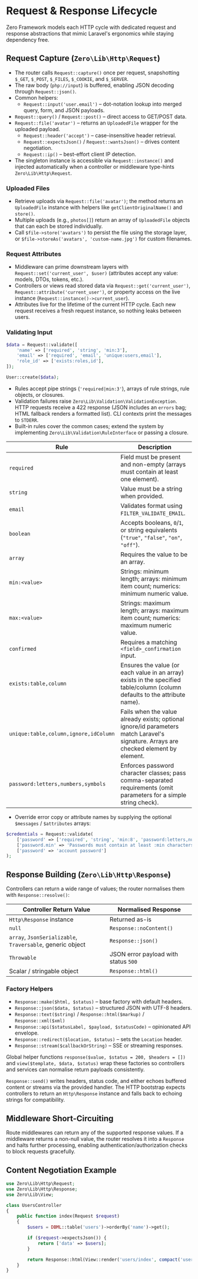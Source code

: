 # Request & Response Lifecycle

Zero Framework models each HTTP cycle with dedicated request and response abstractions that mimic Laravel's ergonomics while staying dependency free.

## Request Capture (`Zero\Lib\Http\Request`)

- The router calls `Request::capture()` once per request, snapshotting `$_GET`, `$_POST`, `$_FILES`, `$_COOKIE`, and `$_SERVER`.
- The raw body (`php://input`) is buffered, enabling JSON decoding through `Request::json()`.
- Common helpers:
  - `Request::input('user.email')` – dot-notation lookup into merged query, form, and JSON payloads.
- `Request::query()` / `Request::post()` – direct access to GET/POST data.
- `Request::file('avatar')` – returns an `UploadedFile` wrapper for the uploaded payload.
  - `Request::header('accept')` – case-insensitive header retrieval.
  - `Request::expectsJson()` / `Request::wantsJson()` – drives content negotiation.
  - `Request::ip()` – best-effort client IP detection.
- The singleton instance is accessible via `Request::instance()` and injected automatically when a controller or middleware type-hints `Zero\Lib\Http\Request`.

### Uploaded Files

- Retrieve uploads via `Request::file('avatar')`; the method returns an `UploadedFile` instance with helpers like `getClientOriginalName()` and `store()`.
- Multiple uploads (e.g., `photos[]`) return an array of `UploadedFile` objects that can each be stored individually.
- Call `$file->store('avatars')` to persist the file using the storage layer, or `$file->storeAs('avatars', 'custom-name.jpg')` for custom filenames.

### Request Attributes

- Middleware can prime downstream layers with `Request::set('current_user', $user)` (attributes accept any value: models, DTOs, tokens, etc.).
- Controllers or views read stored data via `Request::get('current_user')`, `Request::attribute('current_user')`, or property access on the live instance (`Request::instance()->current_user`).
- Attributes live for the lifetime of the current HTTP cycle. Each new request receives a fresh request instance, so nothing leaks between users.


### Validating Input

```php
$data = Request::validate([
    'name' => ['required', 'string', 'min:3'],
    'email' => ['required', 'email', 'unique:users,email'],
    'role_id' => ['exists:roles,id'],
]);

User::create($data);
```

- Rules accept pipe strings (`'required|min:3'`), arrays of rule strings, rule objects, or closures.
- Validation failures raise `Zero\Lib\Validation\ValidationException`. HTTP requests receive a 422 response (JSON includes an `errors` bag; HTML fallback renders a formatted list). CLI contexts print the messages to `STDERR`.
- Built-in rules cover the common cases; extend the system by implementing `Zero\Lib\Validation\RuleInterface` or passing a closure.

| Rule | Description |
| --- | --- |
| `required` | Field must be present and non-empty (arrays must contain at least one element). |
| `string` | Value must be a string when provided. |
| `email` | Validates format using `FILTER_VALIDATE_EMAIL`. |
| `boolean` | Accepts booleans, `0`/`1`, or string equivalents (`"true"`, `"false"`, `"on"`, `"off"`). |
| `array` | Requires the value to be an array. |
| `min:<value>` | Strings: minimum length; arrays: minimum item count; numerics: minimum numeric value. |
| `max:<value>` | Strings: maximum length; arrays: maximum item count; numerics: maximum numeric value. |
| `confirmed` | Requires a matching `<field>_confirmation` input. |
| `exists:table,column` | Ensures the value (or each value in an array) exists in the specified table/column (column defaults to the attribute name). |
| `unique:table,column,ignore,idColumn` | Fails when the value already exists; optional ignore/id parameters match Laravel's signature. Arrays are checked element by element. |
| `password:letters,numbers,symbols` | Enforces password character classes; pass comma-separated requirements (omit parameters for a simple string check). |
- Override error copy or attribute names by supplying the optional `$messages` / `$attributes` arrays:

```php
$credentials = Request::validate(
    ['password' => ['required', 'string', 'min:8', 'password:letters,numbers', 'confirmed']],
    ['password.min' => 'Passwords must contain at least :min characters.'],
    ['password' => 'account password']
);
```

## Response Building (`Zero\Lib\Http\Response`)

Controllers can return a wide range of values; the router normalises them with `Response::resolve()`:

| Controller Return Value | Normalised Response |
| --- | --- |
| `Http\Response` instance | Returned as-is |
| `null` | `Response::noContent()` |
| `array`, `JsonSerializable`, `Traversable`, generic object | `Response::json()` |
| `Throwable` | JSON error payload with status `500` |
| Scalar / stringable object | `Response::html()` |

### Factory Helpers

- `Response::make($html, $status)` – base factory with default headers.
- `Response::json($data, $status)` – structured JSON with UTF-8 headers.
- `Response::text($string)` / `Response::html($markup)` / `Response::xml($xml)`
- `Response::api($statusLabel, $payload, $statusCode)` – opinionated API envelope.
- `Response::redirect($location, $status)` – sets the `Location` header.
- `Response::stream($callbackOrString)` – SSE or streaming responses.

Global helper functions `response($value, $status = 200, $headers = [])` and `view($template, $data, $status)` wrap these factories so controllers and services can normalise return payloads consistently.

`Response::send()` writes headers, status code, and either echoes buffered content or streams via the provided handler. The HTTP bootstrap expects controllers to return an `Http\Response` instance and falls back to echoing strings for compatibility.

## Middleware Short-Circuiting

Route middlewares can return any of the supported response values. If a middleware returns a non-null value, the router resolves it into a `Response` and halts further processing, enabling authentication/authorization checks to block requests gracefully.

## Content Negotiation Example

```php
use Zero\Lib\Http\Request;
use Zero\Lib\Http\Response;
use Zero\Lib\View;

class UsersController
{
    public function index(Request $request)
    {
        $users = DBML::table('users')->orderBy('name')->get();

        if ($request->expectsJson()) {
            return ['data' => $users];
        }

        return Response::html(View::render('users/index', compact('users')));
    }
}
```
